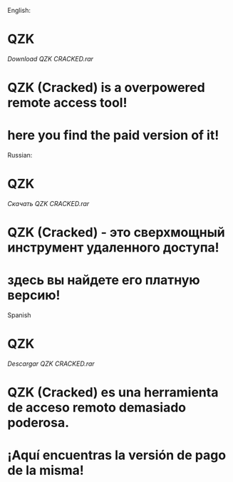 English: 
# QZK
*Download QZK CRACKED.rar*
# QZK (Cracked) is a overpowered remote access tool!
# here you find the paid version of it!
Russian:
# QZK
*Скачать QZK CRACKED.rar*
# QZK (Cracked) - это сверхмощный инструмент удаленного доступа!
# здесь вы найдете его платную версию!
Spanish
# QZK
*Descargar QZK CRACKED.rar*
# QZK (Cracked) es una herramienta de acceso remoto demasiado poderosa.
# ¡Aquí encuentras la versión de pago de la misma!
